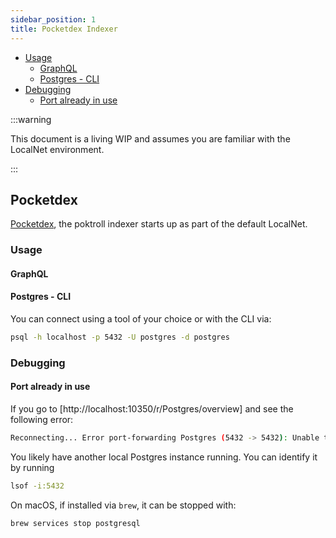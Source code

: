 ```yaml
---
sidebar_position: 1
title: Pocketdex Indexer
---
```


- [Usage](#usage)
  - [GraphQL](#graphql)
  - [Postgres - CLI](#postgres---cli)
- [Debugging](#debugging)
  - [Port already in use](#port-already-in-use)

:::warning

This document is a living WIP and assumes you are familiar with the LocalNet environment.

:::

## Pocketdex <!-- omit in toc -->

[Pocketdex](https://github.com/pokt-network/pocketdex/), the poktroll indexer starts up as part of the default LocalNet.

### Usage

#### GraphQL

#### Postgres - CLI

You can connect using a tool of your choice or with the CLI via:

```bash
psql -h localhost -p 5432 -U postgres -d postgres
```

### Debugging

#### Port already in use

If you go to [http://localhost:10350/r/Postgres/overview] and see the following error:

```bash
Reconnecting... Error port-forwarding Postgres (5432 -> 5432): Unable to listen on port 5432: Listeners failed to create with the following errors: [unable to create listener: Error listen tcp4 127.0.0.1:5432: bind: address already in use unable to create listener: Error listen tcp6 [::1]:5432: bind: address already in use]
```

You likely have another local Postgres instance running. You can identify it by running

```bash
lsof -i:5432
```

On macOS, if installed via `brew`, it can be stopped with:

```bash
brew services stop postgresql
```
